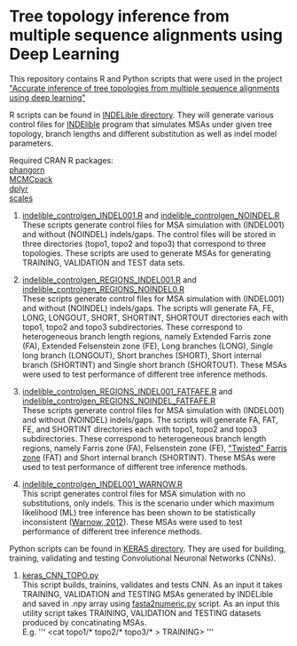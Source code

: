 # Tree topology inference from multiple sequence alignments using Deep Learning

This repository contains R and Python scripts that were used in the project ["Accurate inference of tree topologies from multiple sequence alignments using deep learning"](https://www.biorxiv.org/content/10.1101/559054v1) 

R scripts can be found in [INDELible directory](https://github.com/SchriderLab/Tree_learning/tree/master/INDELible). They will generate various control files for [INDElible](http://abacus.gene.ucl.ac.uk/software/indelible/) program that simulates MSAs under given tree topology, branch lengths and different substitution as well as indel model parameters.  

Required CRAN R packages:  
[phangorn](https://cran.r-project.org/web/packages/phangorn/index.html)   
[MCMCpack](https://cran.r-project.org/web/packages/MCMCpack/index.html)  
[dplyr](https://cran.r-project.org/web/packages/dplyr/index.html)  
[scales](https://cran.r-project.org/web/packages/scales/index.html)  

1) [indelible_controlgen_INDEL001.R](https://github.com/SchriderLab/Tree_learning/blob/master/INDELible/indelible_controlgen_INDEL001.R) and [indelible_controlgen_NOINDEL.R](https://github.com/SchriderLab/Tree_learning/blob/master/INDELible/indelible_controlgen_NOINDEL.R)    
These scripts generate control files for MSA simulation with (INDEL001) and without (NOINDEL) indels/gaps. The control files will be stored in three directories (topo1, topo2 and topo3) that correspond to three topologies. These scripts are used to generate MSAs for generating TRAINING, VALIDATION and TEST data sets. 

2) [indelible_controlgen_REGIONS_INDEL001.R](https://github.com/SchriderLab/Tree_learning/blob/master/INDELible/indelible_controlgen_REGIONS_INDEL001.R) and [indelible_controlgen_REGIONS_NOINDEL0.R](https://github.com/SchriderLab/Tree_learning/blob/master/INDELible/indelible_controlgen_REGIONS_NOINDEL0.R)  
These scripts generate control files for MSA simulation with (INDEL001) and without (NOINDEL) indels/gaps. The scripts will generate FA, FE, LONG, LONGOUT, SHORT, SHORTINT, SHORTOUT directories each with topo1, topo2 and topo3 subdirectories. These correspond to heterogeneous branch length regions, namely Extended Farris zone (FA), Extended Felsenstein zone (FE), Long branches (LONG), Single long branch (LONGOUT), Short branches (SHORT), Short internal branch (SHORTINT) and Single short branch (SHORTOUT). These MSAs were used to test performance of different tree inference methods.      

3) [indelible_controlgen_REGIONS_INDEL001_FATFAFE.R](https://github.com/SchriderLab/Tree_learning/blob/master/INDELible/indelible_controlgen_REGIONS_INDEL001_FATFAFE.R) and [indelible_controlgen_REGIONS_NOINDEL_FATFAFE.R](https://github.com/SchriderLab/Tree_learning/blob/master/INDELible/indelible_controlgen_REGIONS_NOINDEL_FATFAFE.R)  
These scripts generate control files for MSA simulation with (INDEL001) and without (NOINDEL) indels/gaps. The scripts will generate FA, FAT, FE, and SHORTINT directories each with topo1, topo2 and topo3 subdirectories. These correspond to heterogeneous branch length regions, namely Farris zone (FA), Felsenstein zone (FE), ["Twisted" Farris zone](https://www.sciencedirect.com/science/article/pii/S1055790315002316?via%3Dihub) (FAT) and Short internal branch (SHORTINT). These MSAs were used to test performance of different tree inference methods.

4) [indelible_controlgen_INDEL001_WARNOW.R](https://github.com/SchriderLab/Tree_learning/blob/master/INDELible/indelible_controlgen_INDEL001_WARNOW.R)   
This script generates control files for MSA simulation with no substitutions, only indels. This is the scenario under which maximum likelihood (ML) tree inference has been shown to be statistically inconsistent ([Warnow, 2012](http://currents.plos.org/treeoflife/index.html%3Fp=1609.html)). These MSAs were used to test performance of different tree inference methods.  

Python scripts can be found in [KERAS directory](https://github.com/SchriderLab/Tree_learning/tree/master/KERAS). They are used for building, training, validating and testing Convolutional Neuronal Networks (CNNs). 

1) [keras_CNN_TOPO.py](https://github.com/SchriderLab/Tree_learning/blob/master/KERAS/keras_CNN_TOPO.py)   
This script builds, trainins, validates and tests CNN. As an input it takes TRAINING, VALIDATION and TESTING MSAs generated by INDELible and saved in .npy array using [fasta2numeric.py](https://github.com/SchriderLab/Tree_learning/tree/master/Utils) script. As an input this utility script takes TRAINING, VALIDATION and TESTING datasets produced by concatinating MSAs.  
E.g. 
'''
<cat topo1/* topo2/* topo3/* > TRAINING>
'''



